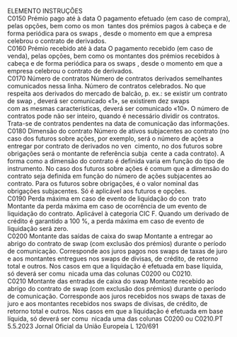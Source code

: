  
ELEMENTO  INSTRUÇÕES  
C0150  Prémio pago até à data  O pagamento efetuado (em caso de compra), pelas opções, bem como os mon ­
tantes dos prémios pagos à cabeça e de forma periódica para os  swaps , desde o 
momento em que a empresa celebrou o contrato de derivados.  
C0160  Prémio recebido até à data  O pagamento recebido (em caso de venda), pelas opções, bem como os montantes 
dos prémios recebidos à cabeça e de forma periódica para os  swaps , desde o 
momento em que a empresa celebrou o contrato de derivados.  
C0170  Número de contratos  Número de contratos derivados semelhantes comunicados nessa linha. Número de 
contratos celebrados. No que respeita aos derivados do mercado de balcão, p. ex.: 
se existir um contrato de  swap , deverá ser comunicado «1», se existirem dez  swaps  
com as mesmas características, deverá ser comunicado «10». 
O número de contratos pode não ser inteiro, quando é necessário dividir os 
contratos. 
Trata-se de contratos pendentes na data de comunicação das informações.  
C0180  Dimensão do contrato  Número de ativos subjacentes ao contrato (no caso dos futuros sobre ações, por 
exemplo, será o número de ações a entregar por contrato de derivados no ven ­
cimento, no dos futuros sobre obrigações será o montante de referência subja ­
cente a cada contrato). 
A forma como a dimensão do contrato é definida varia em função do tipo de 
instrumento. No caso dos futuros sobre ações é comum que a dimensão do 
contrato seja definida em função do número de ações subjacentes ao contrato. 
Para os futuros sobre obrigações, é o valor nominal das obrigações subjacentes. 
Só é aplicável aos futuros e opções.  
C0190  Perda máxima em caso de 
evento de liquidação do con ­
trato  Montante da perda máxima em caso de ocorrência de um evento de liquidação do 
contrato. Aplicável à categoria CIC F. 
Quando um derivado de crédito é garantido a 100 %, a perda máxima em caso de 
evento de liquidação será zero.  
C0200  Montante das saídas de caixa 
do  swap  Montante a entregar ao abrigo do contrato de  swap  (com exclusão dos prémios) 
durante o período de comunicação. Corresponde aos juros pagos nos  swaps  de 
taxas de juro e aos montantes entregues nos  swaps  de divisas, de crédito, de 
retorno total e outros. 
Nos casos em que a liquidação é efetuada em base líquida, só deverá ser comu ­
nicada uma das colunas C0200 ou C0210.  
C0210  Montante das entradas de caixa 
do  swap  Montante recebido ao abrigo do contrato de  swap  (com exclusão dos prémios) 
durante o período de comunicação. Corresponde aos juros recebidos nos  swaps  de 
taxas de juro e aos montantes recebidos nos swaps de divisas, de crédito, de 
retorno total e outros. 
Nos casos em que a liquidação é efetuada em base líquida, só deverá ser comu ­
nicada uma das colunas C0200 ou C0210.PT  5.5.2023 Jornal Oficial da União Europeia L 120/691